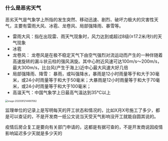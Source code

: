 ### 什么是恶劣天气

恶劣天气是气象学上所指的发生突然、移动迅速、剧烈、破坏力极大的灾害性天气，主要有雷雨大风、冰雹、龙卷风、局部强降雨、暴雪等。

- 雷雨大风：指在出现雷、雨天气现象时，风力达到或超过8级(≥17.2米/秒)的天气现象
- 冰雹
- 龙卷风： 龙卷风是在极不稳定天气下由空气强烈对流运动而产生的一种伴随着高速旋转的漏斗状云柱的强风涡旋。其中心附近风速可达100m/s～200m/s，最大300m/s，比台风(产生于海上)近中心最大风速大好几倍
- 局部强降雨、降雪： 暴雨，或叫强降水，暴雨是12小时雨量等于和大于30毫米，或24小时雨量等于和大于50毫米；大暴雨是12小时雨量等于和大于70毫米，或24小时雨量等于和大于100毫米；
- 高温天气：中国气象学上日最高气温达到35℃以上

<img src="/Users/zhangchongchong/Library/Application Support/typora-user-images/image-20200812144801562.png" alt="image-20200812144801562" style="zoom:50%;" />

监理单位的记录上是写明每天的开工状态和情况的，比如X月X号施工了多少，都是可以查证的，不是开发商一纸公文说当天受天气影响没开工就能自圆其说的。

疫情后房企复工是要向有关部门申请的，这都是有据可查的，不是开发商说因疫情影响延迟多少天就是多少天的